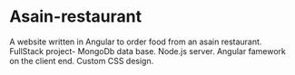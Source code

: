 # Asain-restaurant
A website written in Angular to order food from an asain restaurant.
FullStack project- MongoDb data base. Node.js server. Angular famework on the client end. Custom CSS design.
